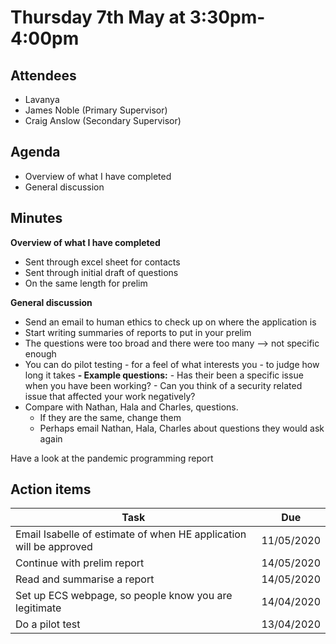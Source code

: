 # Thursday 7th May at 3:30pm-4:00pm

## Attendees

- Lavanya
- James Noble (Primary Supervisor)
- Craig Anslow (Secondary Supervisor)

## Agenda

- Overview of what I have completed
- General discussion

## Minutes

**Overview of what I have completed**

- Sent through excel sheet for contacts
- Sent through initial draft of questions
- On the same length for prelim

**General discussion**

- Send an email to human ethics to check up on where the application is
- Start writing summaries of reports to put in your prelim
- The questions were too broad and there were too many --> not specific enough
- You can do pilot testing - for a feel of what interests you - to judge how long it takes
  **- Example questions:** - Has their been a specific issue when you have been working? - Can you think of a security related issue that affected your work negatively?
- Compare with Nathan, Hala and Charles, questions.
  - If they are the same, change them
  - Perhaps email Nathan, Hala, Charles about questions they would ask again

Have a look at the pandemic programming report

## Action items

| Task                                                               | Due        |
| ------------------------------------------------------------------ | ---------- |
| Email Isabelle of estimate of when HE application will be approved | 11/05/2020 |
| Continue with prelim report                                        | 14/05/2020 |
| Read and summarise a report                                        | 14/05/2020 |
| Set up ECS webpage, so people know you are legitimate              | 14/04/2020 |
| Do a pilot test                                                    | 13/04/2020 |
